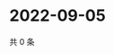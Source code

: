 # 2022-09-05

共 0 条

<!-- BEGIN WEIBO -->
<!-- 最后更新时间 Mon Sep 05 2022 07:16:18 GMT+0800 (China Standard Time) -->

<!-- END WEIBO -->
